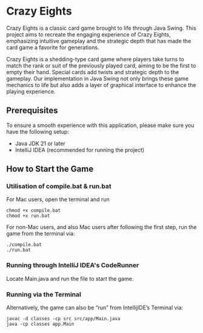 # Crazy Eights

<p>Crazy Eights is a classic card game brought to life through Java Swing. This project aims to recreate the engaging experience of Crazy Eights, emphasizing intuitive gameplay and the strategic depth that has made the card game a favorite for generations.<br>

<p></p>

<p>Crazy Eights is a shedding-type card game where players take turns to match the rank or suit of the previously played card, aiming to be the first to empty their hand. Special cards add twists and strategic depth to the gameplay. Our implementation in Java Swing not only brings these game mechanics to life but also adds a layer of graphical interface to enhance the playing experience.<br>

## Prerequisites

To ensure a smooth experience with this application, please make sure you have the following setup:

- Java JDK 21 or later
- IntelliJ IDEA (recommended for running the project)

## How to Start the Game

### Utilisation of compile.bat & run.bat

For Mac users, open the terminal and run
```
chmod +x compile.bat
chmod +x run.bat
```

For non-Mac users, and also Mac users after following the first step, run the game from the terminal via: 
```
./compile.bat
./run.bat
```

### Running through IntelliJ IDEA's CodeRunner
Locate Main.java and run the file to start the game.

### Running via the Terminal

Alternatively, the game can also be “run” from IntellijIDE’s Terminal via:
```
javac -d classes -cp src src/app/Main.java
java -cp classes app.Main
```
